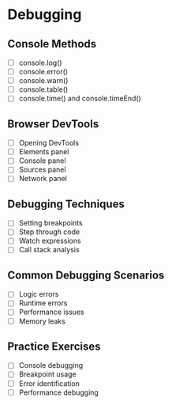# Debugging

## Console Methods
- [ ] console.log()
- [ ] console.error()
- [ ] console.warn()
- [ ] console.table()
- [ ] console.time() and console.timeEnd()

## Browser DevTools
- [ ] Opening DevTools
- [ ] Elements panel
- [ ] Console panel
- [ ] Sources panel
- [ ] Network panel

## Debugging Techniques
- [ ] Setting breakpoints
- [ ] Step through code
- [ ] Watch expressions
- [ ] Call stack analysis

## Common Debugging Scenarios
- [ ] Logic errors
- [ ] Runtime errors
- [ ] Performance issues
- [ ] Memory leaks

## Practice Exercises
- [ ] Console debugging
- [ ] Breakpoint usage
- [ ] Error identification
- [ ] Performance debugging 